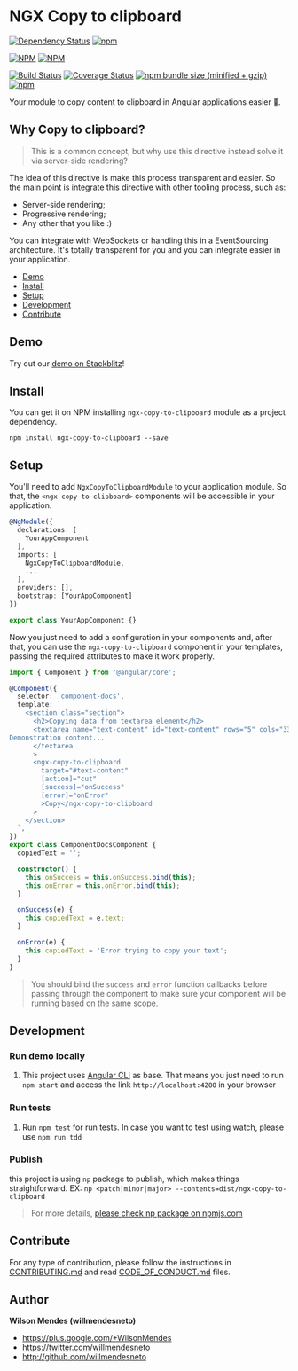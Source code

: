 # NGX Copy to clipboard

[![Dependency Status](https://david-dm.org/willmendesneto/ngx-copy-to-clipboard.svg)](https://david-dm.org/willmendesneto/ngx-copy-to-clipboard)
[![npm](https://img.shields.io/badge/stackblitz-online-orange.svg)](https://stackblitz.com/edit/ngx-copy-to-clipboard-sample)

[![NPM](https://nodei.co/npm/ngx-copy-to-clipboard.png?downloads=true&downloadRank=true&stars=true)](https://npmjs.org/ngx-copy-to-clipboard)
[![NPM](https://nodei.co/npm-dl/ngx-copy-to-clipboard.png?height=3&months=3)](https://npmjs.org/ngx-copy-to-clipboard)

[![Build Status](https://circleci.com/gh/willmendesneto/ngx-copy-to-clipboard.svg?style=shield)](https://circleci.com/gh/willmendesneto/ngx-copy-to-clipboard)
[![Coverage Status](https://coveralls.io/repos/willmendesneto/ngx-copy-to-clipboard/badge.svg?branch=master)](https://coveralls.io/r/willmendesneto/ngx-copy-to-clipboard?branch=master)
[![npm bundle size (minified + gzip)](https://img.shields.io/bundlephobia/minzip/ngx-copy-to-clipboard.svg)](https://bundlephobia.com/result?p=ngx-copy-to-clipboard)
[![npm](https://img.shields.io/npm/l/express.svg?maxAge=2592000)](/LICENSE)

Your module to copy content to clipboard in Angular applications easier 🎯.

## Why Copy to clipboard?

> This is a common concept, but why use this directive instead solve it via server-side rendering?

The idea of this directive is make this process transparent and easier. So the main point is integrate this directive with other tooling process, such as:

- Server-side rendering;
- Progressive rendering;
- Any other that you like :)

You can integrate with WebSockets or handling this in a EventSourcing architecture. It's totally transparent for you and you can integrate easier in your application.

- [Demo](#demo)
- [Install](#install)
- [Setup](#setup)
- [Development](#development)
- [Contribute](#contribute)

## Demo

Try out our [demo on Stackblitz](https://ngx-copy-to-clipboard-sample.stackblitz.io)!

## Install

You can get it on NPM installing `ngx-copy-to-clipboard` module as a project dependency.

```shell
npm install ngx-copy-to-clipboard --save
```

## Setup

You'll need to add `NgxCopyToClipboardModule` to your application module. So that, the `<ngx-copy-to-clipboard>` components will be accessible in your application.

```typescript
@NgModule({
  declarations: [
    YourAppComponent
  ],
  imports: [
    NgxCopyToClipboardModule,
    ...
  ],
  providers: [],
  bootstrap: [YourAppComponent]
})

export class YourAppComponent {}

```

Now you just need to add a configuration in your components and, after that, you can use the `ngx-copy-to-clipboard` component in your templates, passing the required attributes to make it work properly.

```typescript
import { Component } from '@angular/core';

@Component({
  selector: 'component-docs',
  template: `
    <section class="section">
      <h2>Copying data from textarea element</h2>
      <textarea name="text-content" id="text-content" rows="5" cols="33">
Demonstration content...
      </textarea
      >
      <ngx-copy-to-clipboard
        target="#text-content"
        [action]="cut"
        [success]="onSuccess"
        [error]="onError"
        >Copy</ngx-copy-to-clipboard
      >
    </section>
  `,
})
export class ComponentDocsComponent {
  copiedText = '';

  constructor() {
    this.onSuccess = this.onSuccess.bind(this);
    this.onError = this.onError.bind(this);
  }

  onSuccess(e) {
    this.copiedText = e.text;
  }

  onError(e) {
    this.copiedText = 'Error trying to copy your text';
  }
}
```

> You should bind the `success` and `error` function callbacks before passing through the component to make sure your component will be running based on the same scope.

## Development

### Run demo locally

1. This project uses [Angular CLI](https://cli.angular.io/) as base. That means you just need to run `npm start` and access the link `http://localhost:4200` in your browser

### Run tests

1. Run `npm test` for run tests. In case you want to test using watch, please use `npm run tdd`

### Publish

this project is using `np` package to publish, which makes things straightforward. EX: `np <patch|minor|major> --contents=dist/ngx-copy-to-clipboard`

> For more details, [please check np package on npmjs.com](https://www.npmjs.com/package/np)

## Contribute

For any type of contribution, please follow the instructions in [CONTRIBUTING.md](https://github.com/willmendesneto/ngx-copy-to-clipboard/blob/master/CONTRIBUTING.md) and read [CODE_OF_CONDUCT.md](https://github.com/willmendesneto/ngx-copy-to-clipboard/blob/master/CODE_OF_CONDUCT.md) files.

## Author

**Wilson Mendes (willmendesneto)**

- <https://plus.google.com/+WilsonMendes>
- <https://twitter.com/willmendesneto>
- <http://github.com/willmendesneto>
